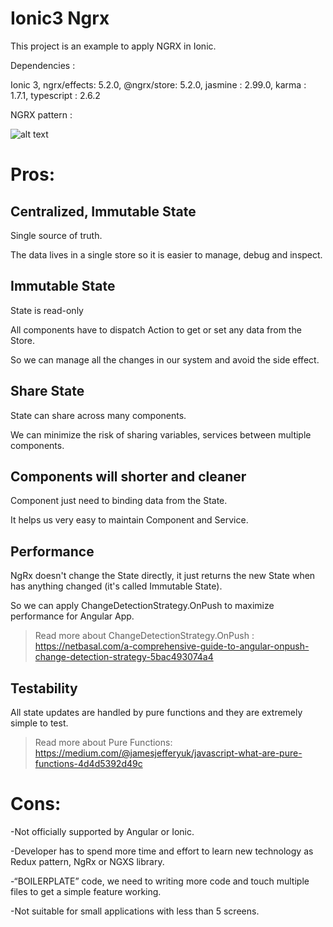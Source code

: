 # Ionic3 Ngrx
This project is an example to apply NGRX in Ionic.

Dependencies :

Ionic 3, ngrx/effects: 5.2.0, @ngrx/store: 5.2.0, jasmine : 2.99.0, karma : 1.7.1, typescript : 2.6.2

NGRX pattern :

![alt text](https://www.codemag.com/Article/Image/1811061/image4.PNG)

# Pros:

## Centralized, Immutable State

Single source of truth.

The data lives in a single store so it is easier to manage, debug and inspect.

## Immutable State

State is read-only

All components have to dispatch Action to get or set any data from the Store.

So we can manage all the changes in our system and avoid the side effect. 

## Share State

State can share across many components. 

We can minimize the risk of sharing variables, services between multiple components.

## Components will shorter and cleaner

Component just need to binding data from the State.

It helps us very easy to maintain Component and Service.

## Performance

NgRx doesn't change the State directly, it just returns the new State when has anything changed (it's called Immutable State).

So we can apply ChangeDetectionStrategy.OnPush to maximize performance for Angular App.

>Read more about ChangeDetectionStrategy.OnPush : https://netbasal.com/a-comprehensive-guide-to-angular-onpush-change-detection-strategy-5bac493074a4

## Testability

All state updates are handled by pure functions and they are extremely simple to test. 

>Read more about Pure Functions: https://medium.com/@jamesjefferyuk/javascript-what-are-pure-functions-4d4d5392d49c

# Cons:

-Not officially supported by Angular or Ionic.

-Developer has to spend more time and effort to learn new technology as Redux pattern, NgRx or NGXS library.

-“BOILERPLATE” code, we need to writing more code and touch multiple files to get a simple feature working.

-Not suitable for small applications with less than 5 screens.
